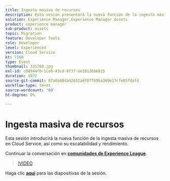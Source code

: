 ```yaml
---
title: Ingesta masiva de recursos
description: Esta sesión presentará la nueva función de la ingesta masiva de recursos en Cloud Service, así como su escalabilidad y rendimiento. Esta sesión se entregó como parte del evento de contenido de Adobe Developers Live.
solution: Experience Manager,Experience Manager Assets
product: experience manager
sub-product: assets
topic: Migration
feature: Developer Tools
role: Developer
level: Experienced
version: Cloud Service
kt: 7168
type: Event
thumbnail: 331769.jpg
exl-id: c08944f0-1ce0-43cd-9f37-ae10126b6915
duration: 1872
source-git-commit: 07a0a88da92652a6f07f65ba369e17cfe85fdafd
workflow-type: tm+mt
source-wordcount: '69'
ht-degree: 0%

---
```


# Ingesta masiva de recursos

Esta sesión introducirá la nueva función de la ingesta masiva de recursos en Cloud Service, así como su escalabilidad y rendimiento.

Continuar la conversación en **[comunidades de Experience League](https://adobe.ly/36Yd3v6)**.

>[!VIDEO](https://video.tv.adobe.com/v/331769/?quality=12&learn=on&hidetitle=true)

Haga clic **[aquí](/help/adobe-developers-live/assets/asset-bulk-ingestion.pdf)** para las diapositivas de la sesión.
